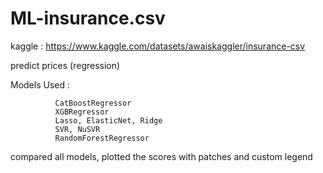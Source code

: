 # ML-insurance.csv

kaggle : https://www.kaggle.com/datasets/awaiskaggler/insurance-csv   

predict prices (regression)  

Models Used : 

              CatBoostRegressor  
              XGBRegressor  
              Lasso, ElasticNet, Ridge  
              SVR, NuSVR  
              RandomForestRegressor  
              
compared all models, plotted the scores with patches and custom legend  

